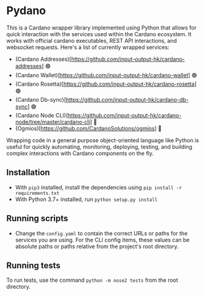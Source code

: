 # Pydano

This is a Cardano wrapper library implemented using Python that allows for quick interaction with the services used within the Cardano ecosystem. It works with official cardano executables, REST API interactions, and websocket requests. Here's a list of currently wrapped services:

- (Cardano Addresses)[https://github.com/input-output-hk/cardano-addresses] :green_circle:
- (Cardano Wallet)[https://github.com/input-output-hk/cardano-wallet] :green_circle:
- (Cardano Rosetta)[https://github.com/input-output-hk/cardano-rosetta] :green_circle:
- (Cardano Db-sync)[https://github.com/input-output-hk/cardano-db-sync] :green_circle:
- (Cardano Node CLI)[https://github.com/input-output-hk/cardano-node/tree/master/cardano-cli] :red_circle:
- (Ogmios)[https://github.com/CardanoSolutions/ogmios] :red_circle:

Wrapping code in a general purpose object-oriented language like Python is useful for quickly automating, monitoring, deploying, testing, and building complex interactions with Cardano components on the fly.

## Installation

- With `pip3` installed, install the dependencies using `pip install -r requirements.txt`
- With Python 3.7+ installed, run `python setup.py install`

## Running scripts

- Change the `config.yaml` to contain the correct URLs or paths for the services you are using. For the CLI config items, these values can be absolute paths or paths relative from the project's root directory.

## Running tests

To run tests, use the command `python -m nose2 tests` from the root directory.
